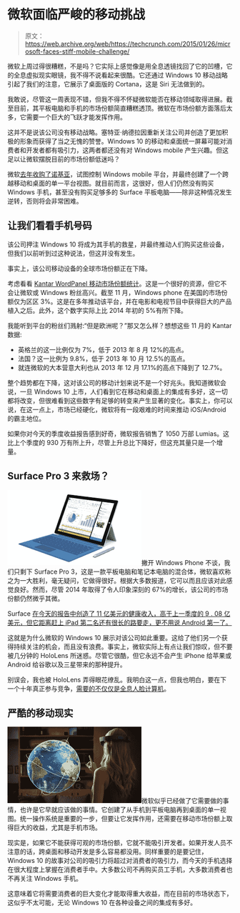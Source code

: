 # 微软面临严峻的移动挑战 

> 原文：<https://web.archive.org/web/https://techcrunch.com/2015/01/26/microsoft-faces-stiff-mobile-challenge/>

微软上周过得很糟糕，不是吗？它实际上感觉像是用全息透镜找回了它的凹槽，它的全息虚拟现实眼镜，我不得不说看起来很酷。它还通过 Windows 10 移动战略引起了我们的注意，它展示了桌面版的 Cortana，这是 Siri 无法做到的。

我敢说，尽管这一周表现不错，但我不得不怀疑微软能否在移动领域取得进展。截至目前，其平板电脑和手机的市场份额简直糟糕透顶。微软在市场份额方面落后太多，它需要一个巨大的飞跃才能发挥作用。

这并不是说该公司没有移动战略。塞特亚·纳德拉因重新关注公司并创造了更加积极的形象而获得了当之无愧的赞誉。Windows 10 的移动和桌面统一屏幕可能对消费者和开发者都有吸引力，这两者都还没有对 Windows mobile 产生兴趣。但这足以让微软摆脱目前的市场份额低迷吗？

微软[去年收购了诺基亚](https://web.archive.org/web/20221005143404/https://beta.techcrunch.com/2014/04/25/microsofts-7-2bn-acquisition-of-nokias-devices-business-is-now-complete/)，试图控制 Windows mobile 平台，并最终创建了一个跨越移动和桌面的单一平台视图。就目前而言，这很好，但人们仍然没有购买 Windows 手机，甚至没有购买足够多的 Surface 平板电脑——除非这种情况发生逆转，否则将会非常困难。

## 让我们看看手机号码

该公司押注 Windows 10 将成为其手机的救星，并最终推动人们购买这些设备，但我们以前听到过这种说法，但这并没有发生。

事实上，该公司移动设备的全球市场份额正在下降。

考虑看看 [Kantar WordPanel 移动市场份额统计](https://web.archive.org/web/20221005143404/http://www.kantarworldpanel.com/global/smartphone-os-market-share/)。这是一个很好的资源，但它不会让微软或 Windows 粉丝高兴。截至 11 月，Windows phone 在美国的市场份额仅为区区 3%。这是在多年推动该平台，并在电影和电视节目中获得巨大的产品植入之后。此外，这个数字实际上比 2014 年初的 5%有所下降。

我能听到平台的粉丝们溅射:“但是欧洲呢？”那又怎么样？想想这些 11 月的 Kantar 数据:

*   英格兰的这一比例仅为 7%，低于 2013 年 8 月 12%的高点。
*   法国？这一比例为 9.8%，低于 2013 年 10 月 12.5%的高点。
*   就连微软的大本营意大利也从 2013 年 12 月 17.1%的高点下降到了 12.7%。

整个趋势都在下降，这对该公司的移动计划来说不是一个好兆头。我知道微软会说，一旦 Windows 10 上市，人们看到它在移动和桌面上的集成有多好，这一切都将改变，但很难看到这些数字有足够的转变来产生显著的变化。事实上，你可以说，在这一点上，市场已经硬化，微软将有一段艰难的时间来推动 iOS/Android 的霸主地位。

如果你对今天的季度收益报告感到好奇，微软报告销售了 1050 万部 Lumias。这比上个季度的 930 万有所上升，尽管上升总比下降好，但这充其量只是一个增量。

## Surface Pro 3 来救场？

![Surface Pro 3 with blue keyboard](img/f06c9aef550d140b51ab932da8153763.png)撇开 Windows Phone 不谈，我们只剩下 Surface Pro 3，这是一款平板电脑和笔记本电脑的混合体，微软喜欢称之为一大胜利，毫无疑问，它做得很好。根据大多数报道，它可以而且应该对此感觉良好。然而，尽管 2014 年取得了令人印象深刻的 67%的增长，该公司的市场份额仍然微乎其微。

Surface [在今天的报告中创造了 11 亿美元的健康收入，高于上一季度的 9 . 08 亿美元，但它距离赶上 iPad 第二名还有很长的路要走，更不用说 Android 第一了。](https://web.archive.org/web/20221005143404/https://beta.techcrunch.com/2014/10/26/about-that-microsoft-quarterly-report/)

这就是为什么微软的 Windows 10 展示对该公司如此重要。这给了他们另一个获得持续关注的机会，而且没有浪费。事实上，微软实际上有点让我们惊叹，但不要被几分钟的 HoloLens 所迷惑。尽管它很酷，但它永远不会产生 iPhone 给苹果或 Android 给谷歌以及三星带来的那种提升。

别误会，我也被 HoloLens 弄得眼花缭乱。我明白这一点，但我也明白，要在下一个十年真正参与竞争，[需要的不仅仅是全息人脸计算机](https://web.archive.org/web/20221005143404/https://beta.techcrunch.com/2015/01/21/microsoft-just-fired-latest-volley-in-the-face-computer-battle/)。

## 严酷的移动现实

![Microsoft HoloLens user interacting with a holographic globe.](img/e9a41b952e5070d028d120da58c67a3b.png)微软似乎已经做了它需要做的事情，也许是它早就应该做的事情。它创建了从手机到平板电脑再到桌面的单一视图。统一操作系统是重要的一步，但要让它发挥作用，还需要在移动市场份额上取得巨大的收益，尤其是手机市场。

现实是，如果它不能获得可观的市场份额，它就不能吸引开发者。如果开发人员不注意的话，跨桌面和移动开发是多么容易都没用。同样重要的是要记住，Windows 10 的故事对公司的吸引力将超过对消费者的吸引力，而今天的手机选择在很大程度上掌握在消费者手中。大多数公司不再购买员工手机，大多数消费者也不再关注 Windows 手机。

这意味着它将需要消费者的巨大变化才能取得重大收益，而在目前的市场状态下，这似乎不太可能，无论 Windows 10 在各种设备之间的集成有多好。